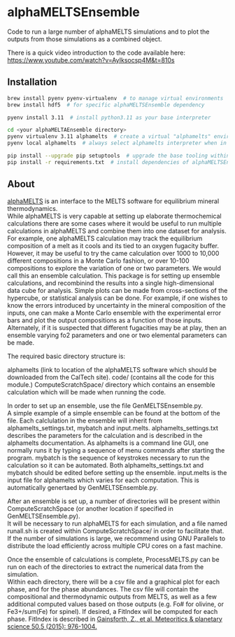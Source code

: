 # alphaMELTSEnsemble
Code to run a large number of alphaMELTS simulations and to plot the outputs from those simulations as a combined object.

There is a quick video introduction to the code available here:  https://www.youtube.com/watch?v=AyIksocsp4M&t=810s

## Installation

```sh
brew install pyenv pyenv-virtualenv  # to manage virtual environments
brew install hdf5  # for specific alphaMELTSEnsemble dependency

pyenv install 3.11  # install python3.11 as your base interpreter

cd <your alphaMELTAEnsemble directory>
pyenv virtualenv 3.11 alphamelts  # create a virtual "alphamelts" environment based on 3.11
pyenv local alphamelts  # always select alphamelts interpreter when in this directory

pip install --upgrade pip setuptools  # upgrade the base tooling within alphamelts environment
pip install -r requirements.txt  # install dependencies of alphaMELTSEnsemble
```

## About

[alphaMELTS](https://magmasource.caltech.edu/alphameltys/) is an interface to the MELTS software for equilibrium mineral thermodynamics.  
While alphaMELTS is very capable at setting up elaborate thermochemical calculations there are some cases where it would be useful to run multiple calculations in alphaMELTS and combine them into one dataset for analysis.
For example, one alphaMELTS calculation may track the equilibrium composition of a melt as it cools and its tied to an oxygen fugacity buffer.
However, it may be useful to try the came calculation over 1000 to 10,000 different compositions in a Monte Carlo fashion, or over 10-100 compositions to explore the variation of one or two parameters.
We would call this an ensemble calculation.
This package is for setting up ensemble calculations, and recombinind the results into a single high-dimensional data cube for analysis.
Simple plots can be made from cross-sections of the hypercube, or statistical analysis can be done.
For example, if one wishes to know the errors introduced by uncertainty in the mineral composition of the inputs, one can make a Monte Carlo ensemble with the experimental error bars and plot the output compositions as a function of those inputs.
Alternately, if it is suspected that different fugacities may be at play, then an ensemble varying fo2 parameters and one or two elemental parameters can be made.

The required basic directory structure is:

alphamelts (link to location of the alphaMELTS software which should be downloaded from the CalTech site).
code/ (contains all the code for this module.)
ComputeScratchSpace/ directory which contains an ensemble calculation which will be made when running the code.

In order to set up an ensemble, use the file GenMELTSEnsemble.py.  
A simple example of a simple ensemble can be found at the bottom of the file.
Each calclulation in the ensemble will inherit from alphamelts_settings.txt, mybatch and input.melts.
alphamelts_settings.txt describes the parameters for the calculation and is described in the alphamelts documentation.
As alphamelts is a command line GUI, one normally runs it by typing a sequence of menu commands after starting the program.
mybatch is the sequence of keystrokes necessary to run the calculation so it can be automated.
Both alphamelts_settings.txt and mybatch should be edited before setting up the ensemble.
input.melts is the input file for alphamelts which varies for each computation.  This is automatically genertaed by GenMELTSEnsemble.py.

After an ensemble is set up, a number of directories will be present within ComputeScratchSpace (or another location if specified in GenMELTSEnsemble.py).  
It will be necessary to run alphaMELTS for each simulation, and a file named runall.sh is created within ComputeScratchSpace/ in order to facilitate that.
If the number of simulations is large, we recommend using GNU Parallels to distribute the load efficiently across multiple CPU cores on a fast machine.

Once the ensemble of calculations is complete, ProcessMELTS.py can be run on each of the directories to extract the numerical data from the simulation.  
Within each directory, there will be a csv file and a graphical plot for each phase, and for the phase abundances.
The csv file will contain the compositional and thermodynamic outputs from MELTS, as well as a few additional computed values based on those outputs (e.g. Fo# for olivine, or Fe3+/sum(Fe) for spinel).
If desired, a FitIndex will be computed for each phase.
FitIndex is described in [Gainsforth, Z., et al. Meteoritics & planetary science 50.5 (2015): 976-1004.](https://doi.org/10.1111/maps.12445)

